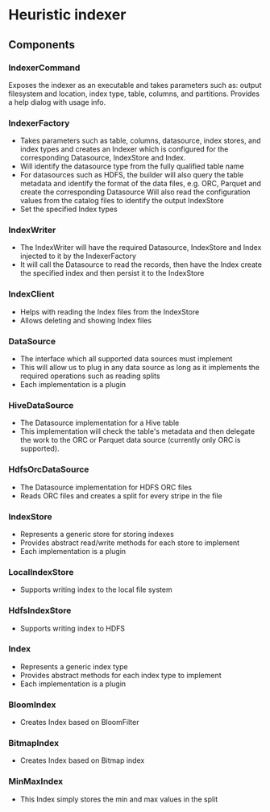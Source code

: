 # Heuristic indexer

## Components

### IndexerCommand

Exposes the indexer as an executable and takes parameters such as:
output filesystem and location, index type, table, columns, and partitions. Provides a help dialog with usage info.

### IndexerFactory

  - Takes parameters such as table, columns, datasource, index stores, and index types and creates an Indexer which is configured for the corresponding Datasource, IndexStore and Index.
  - Will identify the datasource type from the fully qualified table name
  - For datasources such as HDFS, the builder will also query the table metadata and identify the format of the data files, e.g. ORC, Parquet and create the corresponding Datasource Will also read the configuration values from the catalog files to identify the output IndexStore
  - Set the specified Index types

### IndexWriter

  - The IndexWriter will have the required Datasource, IndexStore and Index injected to it by the  IndexerFactory
  - It will call the Datasource to read the records, then have the Index create the specified index and then persist it to the IndexStore

### IndexClient

  - Helps with reading the Index files from the IndexStore
  - Allows deleting and showing Index files

### DataSource

  - The interface which all supported data sources must implement
  - This will allow us to plug in any data source as long as it
    implements the required operations such as reading splits
  - Each implementation is a plugin

### HiveDataSource

  - The Datasource implementation for a Hive table
  - This implementation will check the table's metadata and then delegate the work to the ORC or Parquet data source (currently only ORC is supported).

### HdfsOrcDataSource

  - The Datasource implementation for HDFS ORC files
  - Reads ORC files and creates a split for every stripe in the file

### IndexStore

  - Represents a generic store for storing indexes
  - Provides abstract read/write methods for each store to implement
  - Each implementation is a plugin

### LocalIndexStore

  - Supports writing index to the local file system

### HdfsIndexStore

  - Supports writing index to HDFS

### Index

  - Represents a generic index type
  - Provides abstract methods for each index type to implement
  - Each implementation is a plugin

### BloomIndex

  - Creates Index based on BloomFilter

### BitmapIndex

  - Creates Index based on Bitmap index

### MinMaxIndex

  - This Index simply stores the min and max values in the split
